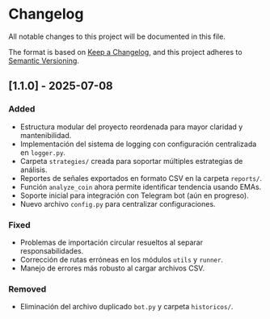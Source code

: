 # Changelog

All notable changes to this project will be documented in this file.

The format is based on [Keep a Changelog](https://keepachangelog.com/en/1.0.0/),
and this project adheres to [Semantic Versioning](https://semver.org/spec/v2.0.0.html).

## [1.1.0] - 2025-07-08

### Added

- Estructura modular del proyecto reordenada para mayor claridad y mantenibilidad.
- Implementación del sistema de logging con configuración centralizada en `logger.py`.
- Carpeta `strategies/` creada para soportar múltiples estrategias de análisis.
- Reportes de señales exportados en formato CSV en la carpeta `reports/`.
- Función `analyze_coin` ahora permite identificar tendencia usando EMAs.
- Soporte inicial para integración con Telegram bot (aún en progreso).
- Nuevo archivo `config.py` para centralizar configuraciones.

### Fixed

- Problemas de importación circular resueltos al separar responsabilidades.
- Corrección de rutas erróneas en los módulos `utils` y `runner`.
- Manejo de errores más robusto al cargar archivos CSV.

### Removed

- Eliminación del archivo duplicado `bot.py` y carpeta `historicos/`.
